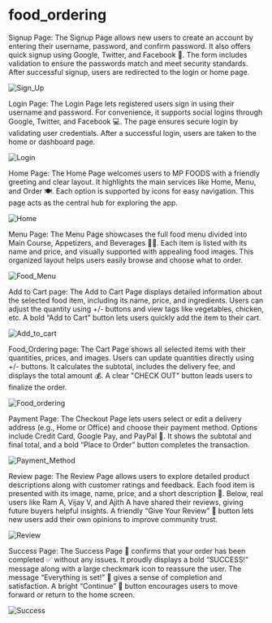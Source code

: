 # food_ordering

Signup Page:
      The Signup Page allows new users to create an account by entering their username, password, and confirm password. It also offers quick signup using Google, Twitter, and Facebook 🔐. The form includes validation to ensure the passwords match and meet security standards. After successful signup, users are redirected to the login or home page.

  ![Sign_Up](Screenshot/Signup.png)

Login Page:
     The Login Page lets registered users sign in using their username and password. For convenience, it supports social logins through Google, Twitter, and Facebook 💻. The page ensures secure login by validating user credentials. After a successful login, users are taken to the home or dashboard page.

  ![Login](Screenshot/Login.png)

Home Page:
    The Home Page welcomes users to MP FOODS with a friendly greeting and clear layout. It highlights the main services like Home, Menu, and Order 🍽️. Each option is supported by icons for easy navigation. This page acts as the central hub for exploring the app.

  ![Home](Screenshot/Home.png)

Menu Page:
     The Menu Page showcases the full food menu divided into Main Course, Appetizers, and Beverages 🍔🥤. Each item is listed with its name and price, and visually supported with appealing food images. This organized layout helps users easily browse and choose what to order.

  ![Food_Menu](Screenshot/Food_Menu.png)

Add to Cart page:
       The Add to Cart Page displays detailed information about the selected food item, including its name, price, and ingredients. Users can adjust the quantity using +/- buttons and view tags like vegetables, chicken, etc. A bold “Add to Cart” button lets users quickly add the item to their cart.

  ![Add_to_cart](Screenshot/Add_to_cart.png)

Food_Ordering page:
      The Cart Page shows all selected items with their quantities, prices, and images. Users can update quantities directly using +/- buttons. It calculates the subtotal, includes the delivery fee, and displays the total amount 💰. A clear "CHECK OUT" button leads users to finalize the order.

  ![Food_ordering](Screenshot/Food_Ordering.png) 

Payment Page:
       The Checkout Page lets users select or edit a delivery address (e.g., Home or Office) and choose their payment method. Options include Credit Card, Google Pay, and PayPal 🏦. It shows the subtotal and final total, and a bold “Place to Order” button completes the transaction.

   ![Payment_Method](Screenshot/Payment.png) 

Review page:
       The Review Page allows users to explore detailed product descriptions along with customer ratings and feedback. Each food item is presented with its image, name, price, and a short description 🍔. Below, real users like Ram A, Vijay V, and Ajith A have shared their reviews, giving future buyers helpful insights. A friendly “Give Your Review” 💬 button lets new users add their own opinions to improve community trust.

   ![Review](Screenshot/Review.png)
  
Success Page:
       The Success Page 🎉 confirms that your order has been completed ✅ without any issues. It proudly displays a bold “SUCCESS!” message along with a large checkmark icon to reassure the user. The message “Everything is set!” 🛒 gives a sense of completion and satisfaction. A bright “Continue” 🔄 button encourages users to move forward or return to the home screen.

 ![Success](Screenshot/Success.png)
